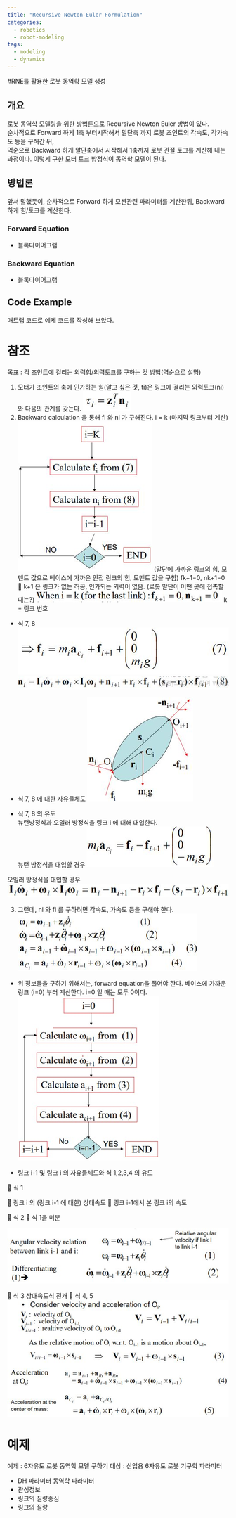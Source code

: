 ```yaml
---
title: "Recursive Newton-Euler Formulation"
categories:
  - robotics
  - robot-modeling
tags:
  - modeling
  - dynamics
---
```


#RNE를 활용한 로봇 동역학 모델 생성
## 개요
로봇 동역학 모델링을 위한 방법론으로 Recursive Newton Euler 방법이 있다.  
순차적으로 Forward 하게 1축 부터시작해서 말단축 까지 로봇 조인트의 각속도, 각가속도 등을 구해간 뒤,  
역순으로 Backward 하게 말단축에서 시작해서 1축까지 로봇 관절 토크를 계산해 내는 과정이다.
이렇게 구한 모터 토크 방정식이 동역학 모델이 된다.

## 방법론
앞서 말했듯이, 순차적으로 Forward 하게 모션관련 파라미터를 계산한뒤, Backward 하게 힘/토크를 계산한다.

### Forward Equation
- 블록다이어그램

### Backward Equation
- 블록다이어그램

## Code Example
매트랩 코드로 예제 코드를 작성해 보았다.



# 참조
목표 : 각 조인트에 걸리는 외력힘/외력토크를 구하는 것
방법(역순으로 설명)
1.	모터가 조인트의 축에 인가하는 힘(알고 싶은 것, ti)은 링크에 걸리는 외력토크(ni)와 다음의 관계를 갖는다.
![equ_01](/assets/images/equ_01.jpg) 
2.	Backward calculation 을 통해 fi 와 ni 가 구해진다.
i = k (마지막 링크부터 계산) 
![fig_01](/assets/images/fig_01.jpg) 
(말단에 가까운 링크의 힘, 모멘트 값으로 베이스에 가까운 인접 링크의 힘, 모멘트 값을 구함)
fk+1=0, nk+1=0  k+1 은 링크가 없는 허공, 인가되는 외력이 없음. (로봇 말단이 어떤 곳에 접촉할 때는?)
![equ_02](/assets/images/equ_02.jpg) 
  k = 링크 번호
-	식 7, 8 
![equ_03](/assets/images/equ_03.jpg) 
![equ_04](/assets/images/equ_04.jpg)  
 
-	식 7, 8 에 대한 자유물체도
![fig_02](/assets/images/fig_02.jpg) 
 
-	식 7, 8 의 유도  
뉴턴방정식과 오일러 방정식을 링크 i 에 대해 대입한다.  
뉴턴 방정식을 대입할 경우
![equ_05](/assets/images/equ_05.jpg)  
 
오일러 방정식을 대입할 경우
![equ_06](/assets/images/equ_06.jpg) 
 
3.	그런데, ni 와 fi 를 구하려면 각속도, 가속도 등을 구해야 한다. 
![equ_07](/assets/images/equ_07.jpg) 

-	위 정보들을 구하기 위해서는, forward equation을 풀어야 한다.
베이스에 가까운 링크 (i=0) 부터 계산한다.
i=0 일 때는 모두 0이다. 
![fig_03](/assets/images/fig_03.jpg)  

-	링크 i-1 및 링크 i 의 자유물체도와 식 1,2,3,4 의 유도
 
	식 1 
  
 링크 i 의 (링크 i-1 에 대한) 상대속도  링크 i-1에서 본 링크 i의 속도
 
	식 2  식 1을 미분 

![equ_08](/assets/images/equ_08.jpg) 

	식 3
상대속도식 전개
	식 4, 5    
![equ_09](/assets/images/equ_09.jpg) 

# 예제
예제 : 6자유도 로봇 동역학 모델 구하기
대상 : 산업용 6자유도 로봇
기구학 파라미터
-	DH 파라미터
동역학 파라미터
-	관성정보
-	링크의 질량중심
-	링크의 질량
